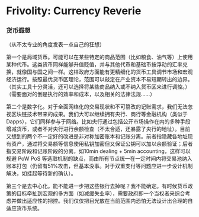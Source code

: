 # Frivolity: Currency Reverie

### 货币遐想

（从不太专业的角度发表一点自己的狂想）

第一个是局域货币。可能可以在某些特定的商品范围（比如粮食、油气等）上使用某种代币。这类货币同样能够升值贬值，并与其他代币和基础币按浮动的汇率兑换，就像国与国之间一样。这样政府方面能有更精细化的货币工具调节市场和宏观经济运行。按照最优货币区理论，范围可以敲定在产业资本不易短期转出的边界。（其实工具十分灵活，还可以选择将某些商品纳入或不纳入货币区来进行调控。）（需要面对的倒是执行的效率和成本，以及相关的法律法规……）

第二个是数字化。对于全面网络化的交易现状和不可篡改的记账需求，我们无法忽视区块链技术带来的成果。我们大可以继续拥有央行、商行等金融机构（类似于Dapps），它们同样参与于网络。比如央行通过包括公开市场操作在内的多种手段增减货币，或者不对央行进行余额检查（不太合适，还暴露了央行的地址）。目前又想到的两个不一定好的改进是非对称加密账本和记账分离。前者指隐藏各地址现有资产，通过将交易额等信息使用私钥加密但又保证公钥可以加以余额验证；后者指交易阶段和记账阶段的分离，如10min dealing + 5min accounting，这样可以规避 PoW PoS 等选取机制的缺点，而由所有节点统一在一定时间内将交易池纳入账本打包（仍留有51%攻击，但基本没事。对于双重支付等问题应进一步设计机制解决，如挂起等待新的确认）。

第三个是去中心化。能不能进一步把这些银行去掉呢？我不能确定。有时候货币政策的目标牵扯到宏观的多方面（如减缓失业率），需要政府即一个当权者来综合考虑并做出适应性的把控。我们仅仅把目光放在当前范围内恐怕无法设计出合理的自适应货币系统。